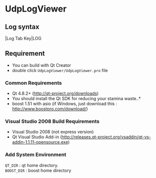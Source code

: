 # UdpLogViewer

## Log syntax
   |Log Tab Key|LOG

## Requirement
* You can build with Qt Creator
* double click `UdpLogViewer/UdpLogViewer.pro` file

### Common Requirements
* Qt 4.8.2+ (http://qt-project.org/downloads) <br>
* You should install the Qt SDK for reducing your stamina waste..*
* boost 1.51 with asio (if Windows, just download this : http://www.boostpro.com/download/)
   
### Visual Studio 2008 Build Requirements
* Visual Studio 2008 (not express version)
* Qt Visual Studio Add-in (http://releases.qt-project.org/vsaddin/qt-vs-addin-1.1.11-opensource.exe)
  
### Add System Environment <br>
`QT_DIR` : qt home directory. <br>
`BOOST_DIR` : boost home directory <br>

